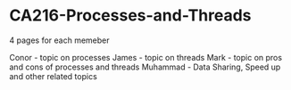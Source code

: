 # CA216-Processes-and-Threads

4 pages for each memeber

Conor - topic on processes
James - topic on threads
Mark - topic on pros and cons of processes and threads
Muhammad - Data Sharing, Speed up and other related topics
